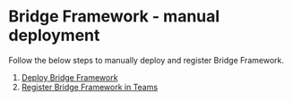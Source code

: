 # **Bridge Framework - manual deployment**

Follow the below steps to manually deploy and register Bridge Framework.

1. [Deploy Bridge Framework](./cf-apps-deployment.md)
2. [Register Bridge Framework in Teams](./ms-app-deployment.md)
